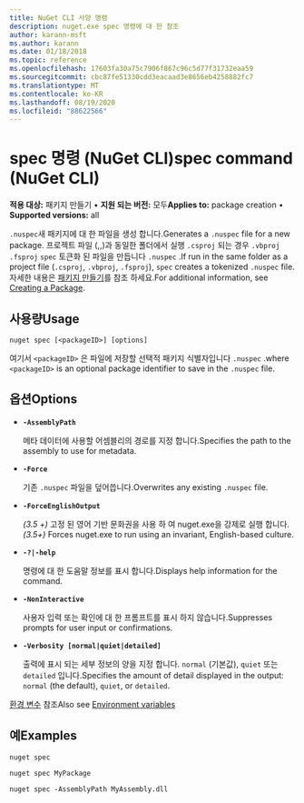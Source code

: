 ```yaml
---
title: NuGet CLI 사양 명령
description: nuget.exe spec 명령에 대 한 참조
author: karann-msft
ms.author: karann
ms.date: 01/18/2018
ms.topic: reference
ms.openlocfilehash: 17603fa30a75c7906f867c96c5d77f31732eaa59
ms.sourcegitcommit: cbc87fe51330cdd3eacaad3e8656eb4258882fc7
ms.translationtype: MT
ms.contentlocale: ko-KR
ms.lasthandoff: 08/19/2020
ms.locfileid: "88622566"
---
```

# <a name="spec-command-nuget-cli"></a><span data-ttu-id="119f7-103">spec 명령 (NuGet CLI)</span><span class="sxs-lookup"><span data-stu-id="119f7-103">spec command (NuGet CLI)</span></span>

<span data-ttu-id="119f7-104">**적용 대상:** 패키지 만들기 &bullet; **지원 되는 버전:** 모두</span><span class="sxs-lookup"><span data-stu-id="119f7-104">**Applies to:** package creation &bullet; **Supported versions:** all</span></span>

<span data-ttu-id="119f7-105">`.nuspec`새 패키지에 대 한 파일을 생성 합니다.</span><span class="sxs-lookup"><span data-stu-id="119f7-105">Generates a `.nuspec` file for a new package.</span></span> <span data-ttu-id="119f7-106">프로젝트 파일 (,,)과 동일한 폴더에서 실행 `.csproj` 되는 경우 `.vbproj` `.fsproj` `spec` 토큰화 된 파일을 만듭니다 `.nuspec` .</span><span class="sxs-lookup"><span data-stu-id="119f7-106">If run in the same folder as a project file (`.csproj`, `.vbproj`, `.fsproj`), `spec` creates a tokenized `.nuspec` file.</span></span> <span data-ttu-id="119f7-107">자세한 내용은 [패키지 만들기](../../create-packages/creating-a-package.md)를 참조 하세요.</span><span class="sxs-lookup"><span data-stu-id="119f7-107">For additional information, see [Creating a Package](../../create-packages/creating-a-package.md).</span></span>

## <a name="usage"></a><span data-ttu-id="119f7-108">사용량</span><span class="sxs-lookup"><span data-stu-id="119f7-108">Usage</span></span>

```cli
nuget spec [<packageID>] [options]
```

<span data-ttu-id="119f7-109">여기서 `<packageID>` 은 파일에 저장할 선택적 패키지 식별자입니다 `.nuspec` .</span><span class="sxs-lookup"><span data-stu-id="119f7-109">where `<packageID>` is an optional package identifier to save in the `.nuspec` file.</span></span>

## <a name="options"></a><span data-ttu-id="119f7-110">옵션</span><span class="sxs-lookup"><span data-stu-id="119f7-110">Options</span></span>

- **`-AssemblyPath`**

  <span data-ttu-id="119f7-111">메타 데이터에 사용할 어셈블리의 경로를 지정 합니다.</span><span class="sxs-lookup"><span data-stu-id="119f7-111">Specifies the path to the assembly to use for metadata.</span></span>

- **`-Force`**

  <span data-ttu-id="119f7-112">기존 `.nuspec` 파일을 덮어씁니다.</span><span class="sxs-lookup"><span data-stu-id="119f7-112">Overwrites any existing `.nuspec` file.</span></span>


- **`-ForceEnglishOutput`**

  <span data-ttu-id="119f7-113">*(3.5 +)* 고정 된 영어 기반 문화권을 사용 하 여 nuget.exe을 강제로 실행 합니다.</span><span class="sxs-lookup"><span data-stu-id="119f7-113">*(3.5+)* Forces nuget.exe to run using an invariant, English-based culture.</span></span>

- **`-?|-help`**

  <span data-ttu-id="119f7-114">명령에 대 한 도움말 정보를 표시 합니다.</span><span class="sxs-lookup"><span data-stu-id="119f7-114">Displays help information for the command.</span></span>

- **`-NonInteractive`**

  <span data-ttu-id="119f7-115">사용자 입력 또는 확인에 대 한 프롬프트를 표시 하지 않습니다.</span><span class="sxs-lookup"><span data-stu-id="119f7-115">Suppresses prompts for user input or confirmations.</span></span>

- **`-Verbosity [normal|quiet|detailed]`**

  <span data-ttu-id="119f7-116">출력에 표시 되는 세부 정보의 양을 지정 합니다. `normal` (기본값), `quiet` 또는 `detailed` 입니다.</span><span class="sxs-lookup"><span data-stu-id="119f7-116">Specifies the amount of detail displayed in the output: `normal` (the default), `quiet`, or `detailed`.</span></span>

<span data-ttu-id="119f7-117">[환경 변수](cli-ref-environment-variables.md) 참조</span><span class="sxs-lookup"><span data-stu-id="119f7-117">Also see [Environment variables](cli-ref-environment-variables.md)</span></span>

## <a name="examples"></a><span data-ttu-id="119f7-118">예</span><span class="sxs-lookup"><span data-stu-id="119f7-118">Examples</span></span>

```cli
nuget spec

nuget spec MyPackage

nuget spec -AssemblyPath MyAssembly.dll
```
